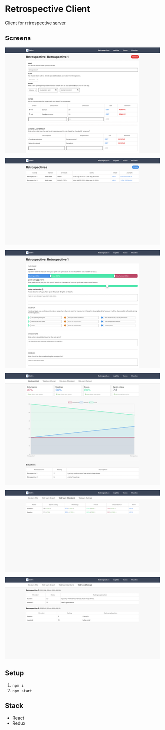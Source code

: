 # Retrospective Client
Client for retrospective [server](https://github.com/MaartenGDev/dwa-server)

## Screens
![Create retrospective](./docs/edit_retrospective.png)

![Retrospective Overview](./docs/retrospectives_overview.png)

![Feedback](./docs/retrospective_feedback.png)

![Insights me](./docs/insights_me.png)

![Insights members](./docs/insights_members.png)

![Insights ratings](./docs/insights_ratings.png)

## Setup
1. `npm i`
2. `npm start`

## Stack
- React
- Redux